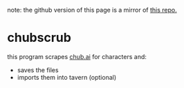 note: the github version of this page is a mirror of [this repo.](https://gitlab.redbigz.com/red/chubscrub)
# chubscrub
this program scrapes [chub.ai](https://chub.ai) for characters and:
- saves the files
- imports them into tavern (optional)